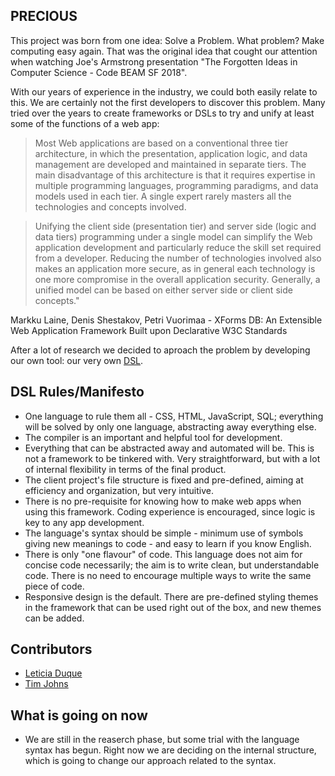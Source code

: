 ## PRECIOUS

This project was born from one idea: Solve a Problem. What problem? Make computing easy again. That was the original idea that cought our attention when watching Joe's Armstrong presentation "The Forgotten Ideas in Computer Science - Code BEAM SF 2018".

With our years of experience in the industry, we could both easily relate to this.
We are certainly not the first developers to discover this problem. Many tried over the years to create frameworks or DSLs to try and unify at least some of the functions of a web app:

> Most Web applications are based on a conventional three tier architecture, in which the presentation, application logic, and data management are developed and maintained in separate tiers. The main disadvantage of this architecture is that it requires expertise in multiple programming languages, programming paradigms, and data models used in each tier. A single expert rarely masters all the technologies and concepts involved.

> Unifying the client side (presentation tier) and server side (logic and data tiers) programming under a single model can simplify the Web application development and particularly reduce the skill set required from a developer. Reducing the number of technologies involved also makes an application more secure, as in general each technology is one more compromise in the overall application security. Generally, a unified model can be based on either server side or client side concepts."

Markku Laine, Denis Shestakov, Petri Vuorimaa - XForms DB: An Extensible Web Application Framework Built upon Declarative W3C Standards

After a lot of research we decided to aproach the problem by developing our own tool: our very own [DSL](https://en.wikipedia.org/wiki/Domain-specific_language).

## DSL Rules/Manifesto

-   One language to rule them all - CSS, HTML, JavaScript, SQL; everything will be solved by only one language, abstracting away everything else.
-   The compiler is an important and helpful tool for development.
-   Everything that can be abstracted away and automated will be. This is not a framework to be tinkered with. Very straightforward, but with a lot of internal flexibility in terms of the final product.
-   The client project's file structure is fixed and pre-defined, aiming at efficiency and organization, but very intuitive.
-   There is no pre-requisite for knowing how to make web apps when using this framework. Coding experience is encouraged, since logic is key to any app development.
-   The language's syntax should be simple - minimum use of symbols giving new meanings to code - and easy to learn if you know English.
-   There is only "one flavour" of code. This language does not aim for concise code necessarily; the aim is to write clean, but understandable code. There is no need to encourage multiple ways to write the same piece of code.
-   Responsive design is the default. There are pre-defined styling themes in the framework that can be used right out of the box, and new themes can be added.

## Contributors

- [Leticia Duque](https://github.com/Lzduque)
- [Tim Johns](https://github.com/SlimTim10)

## What is going on now

-   We are still in the reaserch phase, but some trial with the language syntax has begun. Right now we are deciding on the internal structure, which is going to change our approach related to the syntax.

